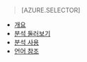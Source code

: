 > [AZURE.SELECTOR]
- [개요](../articles/application-insights/app-insights-analytics.md)
- [분석 둘러보기](../articles/application-insights/app-insights-analytics-tour.md)
- [분석 사용](../articles/application-insights/app-insights-analytics-using.md)
- [언어 참조](../articles/application-insights/app-insights-analytics-reference.md)

<!---HONumber=AcomDC_0608_2016-->